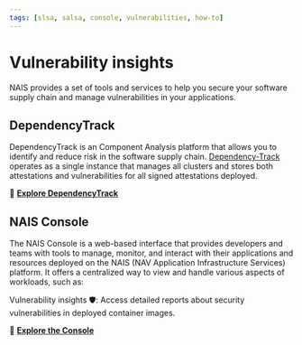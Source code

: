 ```yaml
---
tags: [slsa, salsa, console, vulnerabilities, how-to] 
---
```


# Vulnerability insights

NAIS provides a set of tools and services to help you secure your software supply chain and manage vulnerabilities in your applications.

## DependencyTrack

DependencyTrack is an Component Analysis platform that allows you to identify and reduce risk in the software supply chain.
[Dependency-Track](https://dependencytrack.org/) operates as a single instance that manages all clusters and stores both
attestations and vulnerabilities for all signed attestations deployed.

:dart: [**Explore DependencyTrack**](how-to/dependencytrack.md)

## NAIS Console

The NAIS Console is a web-based interface that provides developers and teams with tools to manage, monitor, and
interact with their applications and resources deployed on the NAIS (NAV Application Infrastructure Services) platform. 
It offers a centralized way to view and handle various aspects of workloads, such as:

Vulnerability insights 🛡️: Access detailed reports about security vulnerabilities in deployed container images.

:dart: [**Explore the Console**](how-to/console.md)